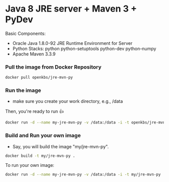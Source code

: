 # Java 8 JRE server + Maven 3 + PyDev

Basic Components:

 * Oracle Java 1.8.0-92 JRE Runtime Environment for Server
 * Python Stacks: python python-setuptools python-dev python-numpy
 * Apache Maven 3.3.9


### Pull the image from Docker Repository


```bash
docker pull openkbs/jre-mvn-py
```

### Run the image

- make sure you create your work directory, e.g., /data

Then, you're ready to run :+1:

```bash
docker run -d --name my-jre-mvn-py -v /data:/data -i -t openkbs/jre-mvn-py
```
### Build and Run your own image
- Say, you will build the image "my/jre-mvn-py".

```bash
docker build -t my/jre-mvn-py .
```
To run your own image:

```bash
docker run -d --name my-jre-mvn-py -v /data:/data -i -t my/jre-mvn-py
```
